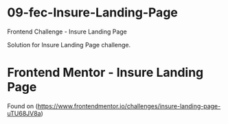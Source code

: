 # 09-fec-Insure-Landing-Page

Frontend Challenge - Insure Landing Page

Solution for Insure Landing Page challenge.

# Frontend Mentor - Insure Landing Page

Found on (https://www.frontendmentor.io/challenges/insure-landing-page-uTU68JV8a)
